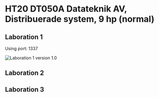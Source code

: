 # HT20 DT050A Datateknik AV, Distribuerade system, 9 hp (normal)

## Laboration 1
Using port: 1337

![Laboration 1 version 1.0](https://user-images.githubusercontent.com/43440295/93015994-21548500-f5be-11ea-8fb8-09d212621552.png)

## Laboration 2

## Laboration 3
